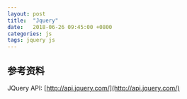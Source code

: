 ```yaml
---
layout: post
title:  "Jquery"
date:   2018-06-26 09:45:00 +0800
categories: js
tags: jquery js
---
```




## 参考资料

JQuery API: [http://api.jquery.com/](http://api.jquery.com/)
